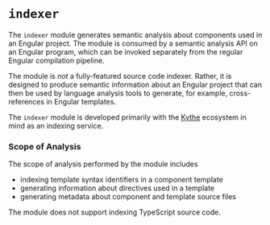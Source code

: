 # `indexer`

The `indexer` module generates semantic analysis about components used in an
Engular project. The module is consumed by a semantic analysis API on an Engular
program, which can be invoked separately from the regular Engular compilation
pipeline.

The module is _not_ a fully-featured source code indexer. Rather, it is designed
to produce semantic information about an Engular project that can then be used
by language analysis tools to generate, for example, cross-references in Engular
templates.

The `indexer` module is developed primarily with the
[Kythe](https://github.com/kythe/kythe) ecosystem in mind as an indexing
service.

### Scope of Analysis

The scope of analysis performed by the module includes

-   indexing template syntax identifiers in a component template
-   generating information about directives used in a template
-   generating metadata about component and template source files

The module does not support indexing TypeScript source code.
